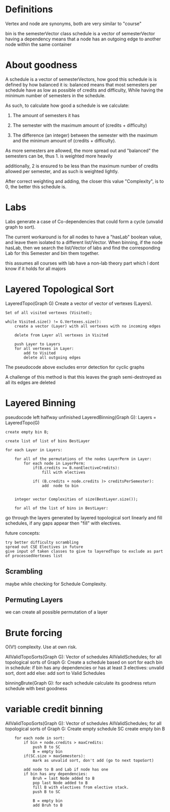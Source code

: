 # Definitions

Vertex and node are synonyms, both are very similar to "course"

bin is the semesterVector class
schedule is a vector of semesterVector
having a dependency means that a node has an outgoing edge to another node within the same container

# About goodness

A schedule is a vector of semesterVectors, how good this schedule is is defined by how balanced it is:
balanced means that most semesters per schedule have as low as possible of credits and difficulty, While having the minimum number of semesters in the schedule.

As such, to calculate how good a schedule is we calculate:

1. The amount of semesters it has 

2. The semester with the maximum amount of (credits + difficulty)

3. The difference (an integer) between the semester with the maximum and the minimum amount of (credits + difficulty).

As more semesters are allowed, the more spread out and "balanced" the semesters can be, thus 1. is weighted more heavily

additionally, 2 is ensured to be less than the maximum number of credits allowed per semester, and as such is weighted lightly.

After correct weighting and adding, the closer this value "Complexity", is to 0, the better this schedule is.

# Labs

Labs generate a case of Co-dependencies that could form a cycle (unvalid graph to sort).

The current workaround is for all nodes to have a "hasLab" boolean value, and leave them isolated to a different list/Vector. When binning, if the node hasLab, then we search the list/Vector of labs and find the corresponding Lab for this Semester and bin them together.

this assumes all courses with lab have a non-lab theory part which I dont know if it holds for all majors


# Layered Topological Sort

LayeredTopo(Graph G)
    Create a vector of vector of vertexes (Layers).

    Set of all visited vertexes (Visited);

    while Visited.size() != G.Vertexes.size():
        create a vector (Layer) with all vertexes with no incoming edges
        
        delete from Layer all vertexes in Visited
        
        push Layer to Layers
        for all vertexes in Layer: 
            add to Visited
            delete all outgoing edges 

The pseudocode above excludes error detection for cyclic graphs

A challenge of this method is that this leaves the graph semi-destroyed as all its edges are deleted

# Layered Binning

pseudocode left halfway unfinished
LayeredBinning(Graph G):
    Layers = LayeredTopo(G)

    create empty bin B;

    create list of list of bins BestLayer

    for each Layer in Layers:

        for all of the permutations of the nodes LayerPerm in Layer:
            for each node in LayerPerm:
                if(B.credits >= B.nonElectiveCredits):
                    fill with electives

                if( (B.credits + node.credits )> creditsPerSemester):
                    add  node to bin

        
        integer vector Complexities of size(BestLayer.size());

        for all of the list of bins in BestLayer:
            

            


go through the layers generated by layered topological sort linearly and fill schedules, if any gaps appear then "fill" with electives.


future concepts:
    
    try better difficulty scrambling
    spread out CSE Electives in future
    give input of taken classes to give to layeredTopo to exclude as part of processedVertexes list

## Scrambling

maybe while checking for Schedule Complexity. 

## Permuting Layers

we can create all possible permutation of a layer

# Brute forcing

O(V!) complexity. Use at own risk.

AllValidTopoSorts(Graph G):
    Vector of schedules AllValidSchedules;
    for all topological sorts of Graph G:
        Create a schedule based on sort
        for each bin in schedule:
            if bin has any dependencies or has at least 3 electives:
                unvalid sort, dont add
            else:
                add sort to Valid Schedules

binningBrute(Graph G):
    for each schedule calculate its goodness
    return schedule with best goodness

# variable credit binning

AllValidTopoSorts(Graph G):
    Vector of schedules AllValidSchedules;
    for all topological sorts of Graph G:
        Create empty schedule SC
        create empty bin B
        

        for each node in sort:
            if bin + node.credits > maxCredits:
                push B to SC
                B = empty bin
            if(SC.size > maxSemesters):
                mark as unvalid sort, don't add (go to next topoSort)

            add node to B and Lab if node has one
            if bin has any dependencies:
                Bruh = last Node added to B
                pop last Node added to B
                fill B with electives from elective stack.
                push B to SC

                B = empty bin
                add Bruh to B
            
